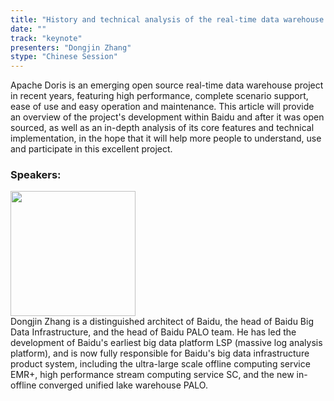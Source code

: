 ```yaml
---
title: "History and technical analysis of the real-time data warehouse Apache Doris"
date: "" 
track: "keynote"
presenters: "Dongjin Zhang"
stype: "Chinese Session"
---
```

Apache Doris is an emerging open source real-time data warehouse project in recent years, featuring high performance, complete scenario support, ease of use and easy operation and maintenance. This article will provide an overview of the project's development within Baidu and after it was open sourced, as well as an in-depth analysis of its core features and technical implementation, in the hope that it will help more people to understand, use and participate in this excellent project.

### Speakers: 
<img src="images/speaker/2026.png" width="200" />
<br>
Dongjin Zhang is a distinguished architect of Baidu, the head of Baidu Big Data Infrastructure, and the head of Baidu PALO team. He has led the development of Baidu's earliest big data platform LSP (massive log analysis platform), and is now fully responsible for Baidu's big data infrastructure product system, including the ultra-large scale offline computing service EMR+, high performance stream computing service SC, and the new in-offline converged unified lake warehouse PALO.